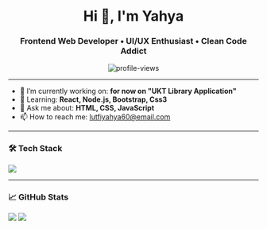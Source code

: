 <h1 align="center">Hi 👋, I'm Yahya</h1>
<h3 align="center">Frontend Web Developer • UI/UX Enthusiast • Clean Code Addict</h3>

<p align="center">
  <img src="https://komarev.com/ghpvc/?username=YahyaAeyaaa&label=Profile%20views&color=0e75b6&style=flat" alt="profile-views" />
</p>

---

- 🔭 I’m currently working on: **for now on "UKT Library Application"**  
- 🌱 Learning: **React, Node.js, Bootstrap, Css3**  
- 💬 Ask me about: **HTML, CSS, JavaScript**  
- 📫 How to reach me: [lutfiyahya60@email.com](mailto:lutfiyahya60@email.com)  

---

### 🛠 Tech Stack
<p>
  <img src="https://skillicons.dev/icons?i=html,css,js,bootstrap,react,nodejs,mysql,figma,git" />
</p>

---

### 📈 GitHub Stats
<p>
  <img src="https://github-readme-stats.vercel.app/api?username=YahyaAeyaaa&show_icons=true&theme=tokyonight" />
  <img src="https://github-readme-stats.vercel.app/api/top-langs/?username=YahyaAeyaaa&layout=compact&theme=tokyonight" />
</p>
